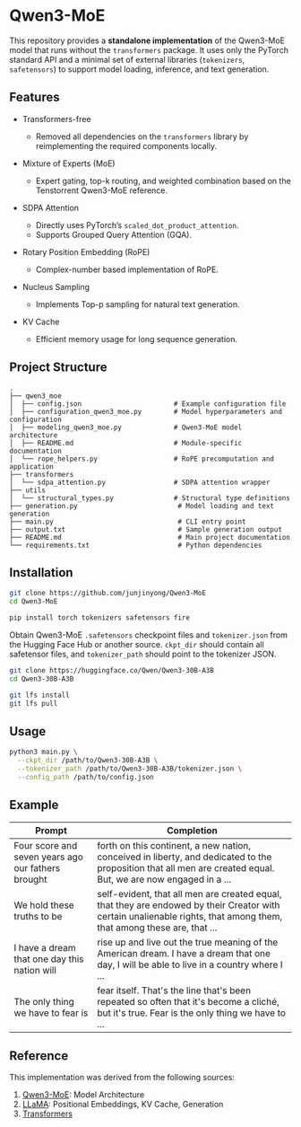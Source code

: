 # Qwen3-MoE

This repository provides a **standalone implementation** of the Qwen3-MoE model that runs without the `transformers` package. 
It uses only the PyTorch standard API and a minimal set of external libraries (`tokenizers`, `safetensors`) to support model loading, inference, and text generation. 


## Features

* Transformers-free
    + Removed all dependencies on the `transformers` library by reimplementing the required components locally.

* Mixture of Experts (MoE)
    + Expert gating, top-k routing, and weighted combination based on the Tenstorrent Qwen3-MoE reference.

* SDPA Attention 
    + Directly uses PyTorch’s `scaled_dot_product_attention`.
    + Supports Grouped Query Attention (GQA).

* Rotary Position Embedding (RoPE)
    + Complex-number based implementation of RoPE.

* Nucleus Sampling
    + Implements Top-p sampling for natural text generation.

* KV Cache
    + Efficient memory usage for long sequence generation.


## Project Structure
```
.
├── qwen3_moe
│  ├── config.json                       # Example configuration file
│  ├── configuration_qwen3_moe.py        # Model hyperparameters and configuration
│  ├── modeling_qwen3_moe.py             # Qwen3-MoE model architecture
│  ├── README.md                         # Module-specific documentation
│  └── rope_helpers.py                   # RoPE precomputation and application
├── transformers
│  └── sdpa_attention.py                 # SDPA attention wrapper
├── utils
│  └── structural_types.py               # Structural type definitions
├── generation.py                         # Model loading and text generation
├── main.py                               # CLI entry point
├── output.txt                            # Sample generation output
├── README.md                             # Main project documentation
└── requirements.txt                      # Python dependencies

```


## Installation
```bash
git clone https://github.com/junjinyong/Qwen3-MoE
cd Qwen3-MoE

pip install torch tokenizers safetensors fire
```

Obtain Qwen3-MoE `.safetensors` checkpoint files and `tokenizer.json` from the Hugging Face Hub or another source. 
`ckpt_dir` should contain all safetensor files, and `tokenizer_path` should point to the tokenizer JSON.
```bash
git clone https://huggingface.co/Qwen/Qwen3-30B-A3B
cd Qwen3-30B-A3B

git lfs install
git lfs pull
```

## Usage
```bash
python3 main.py \
  --ckpt_dir /path/to/Qwen3-30B-A3B \
  --tokenizer_path /path/to/Qwen3-30B-A3B/tokenizer.json \
  --config_path /path/to/config.json
```

## Example
| Prompt                                             | Completion                                                                                                                                                            |
|----------------------------------------------------|-----------------------------------------------------------------------------------------------------------------------------------------------------------------------|
| Four score and seven years ago our fathers brought | forth on this continent, a new nation, conceived in liberty, and dedicated to the proposition that all men are created equal. But, we are now engaged in a ...        |
| We hold these truths to be                         | self-evident, that all men are created equal, that they are endowed by their Creator with certain unalienable rights, that among them, that among these are, that ... |
| I have a dream that one day this nation will       | rise up and live out the true meaning of the American dream. I have a dream that one day, I will be able to live in a country where I ...                             |
| The only thing we have to fear is                  | fear itself. That's the line that's been repeated so often that it's become a cliché, but it's true. Fear is the only thing we have to ...                            |


## Reference
This implementation was derived from the following sources:
1. [Qwen3-MoE](https://github.com/tenstorrent/tt-metal/blob/ilkoo/qwen3_moe/models/demos/qwen3_moe/reference/modeling_qwen3_moe.py#L180): Model Architecture
2. [LLaMA](https://github.com/meta-llama/llama): Positional Embeddings, KV Cache, Generation
3. [Transformers](https://github.com/huggingface/transformers)
